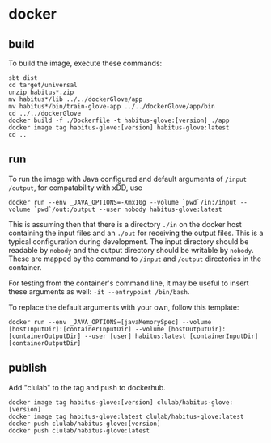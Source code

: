 # docker

## build

To build the image, execute these commands:

```shell
sbt dist
cd target/universal
unzip habitus*.zip
mv habitus*/lib ../../dockerGlove/app
mv habitus*/bin/train-glove-app ../../dockerGlove/app/bin
cd ../../dockerGlove
docker build -f ./Dockerfile -t habitus-glove:[version] ./app
docker image tag habitus-glove:[version] habitus-glove:latest
cd ..
```

## run

To run the image with Java configured and default arguments of `/input /output`, for compatability with xDD, use

```shell
docker run --env _JAVA_OPTIONS=-Xmx10g --volume `pwd`/in:/input --volume `pwd`/out:/output --user nobody habitus-glove:latest
```

This is assuming then that there is a directory `./in` on the docker host containing the input files and an `./out` for receiving the output files.  This is a typical configuration during development.  The input directory should be readable by `nobody` and the output directory should be writable by `nobody`.  These are mapped by the command to `/input` and `/output` directories in the container.


For testing from the container's command line, it may be useful to insert these arguments as well: `-it --entrypoint /bin/bash`.

To replace the default arguments with your own, follow this template:

```shell
docker run --env _JAVA_OPTIONS=[javaMemorySpec] --volume [hostInputDir]:[containerInputDir] --volume [hostOutputDir]:[containerOutputDir] --user [user] habitus:latest [containerInputDir] [containerOutputDir]
```

## publish

Add "clulab" to the tag and push to dockerhub.

```shell
docker image tag habitus-glove:[version] clulab/habitus-glove:[version]
docker image tag habitus-glove:latest clulab/habitus-glove:latest
docker push clulab/habitus-glove:[version]
docker push clulab/habitus-glove:latest
```
